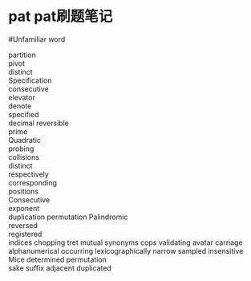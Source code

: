 # pat  pat刷题笔记

#Unfamiliar word

partition  
pivot   
distinct   
Specification  
consecutive  
elevator   
denote  
specified  
decimal 
reversible  
prime  
Quadratic   
probing   
collisions  
distinct   
respectively  
corresponding  
positions   
Consecutive  
exponent   
duplication 
permutation 
Palindromic  
reversed  
registered  
indices 
chopping
tret
mutual 
synonyms 
cops 
validating
avatar 
carriage 
alphanumerical 
occurring 
lexicographically 
narrow 
sampled 
insensitive 
Mice 
determined 
permutation  
sake 
suffix 
adjacent 
duplicated 





